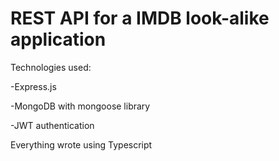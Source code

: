 # REST API for a IMDB look-alike application

Technologies used:

-Express.js

-MongoDB with mongoose library

-JWT authentication

Everything wrote using Typescript
